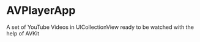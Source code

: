 # AVPlayerApp
A set of YouTube Videos in UICollectionView ready to be watched with the help of AVKit
